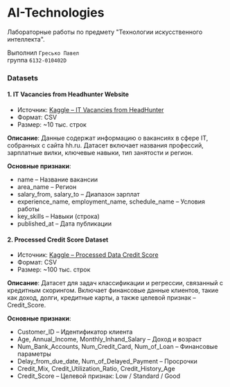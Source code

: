 # AI-Technologies 

Лабораторные работы по предмету "Технологии искусственного интеллекта".

Выполнил `Гресько Павел` <br/>
группа `6132-010402D`

### Datasets
#### 1. IT Vacancies from Headhunter Website
 - Источник: [Kaggle – IT Vacancies from HeadHunter](https://www.kaggle.com/datasets/ilyazawilsiv/it-vacancies-from-headhunter-website)
 - Формат: CSV
 - Размер: ~10 тыс. строк  
 
**Описание**: Данные содержат информацию о вакансиях в сфере IT, собранных с сайта hh.ru. Датасет включает названия профессий, зарплатные вилки, ключевые навыки, тип занятости и регион.   

**Основные признаки**:
 - name – Название вакансии
 - area_name – Регион
 - salary_from, salary_to – Диапазон зарплат
 - experience_name, employment_name, schedule_name – Условия работы
 - key_skills – Навыки (строка)
 - published_at – Дата публикации
#### 2. Processed Credit Score Dataset
 - Источник: [Kaggle – Processed Data Credit Score](https://www.kaggle.com/datasets/sudhanshu2198/processed-data-credit-score)
 - Формат: CSV
 - Размер: ~100 тыс. строк    
   
**Описание**: Датасет для задач классификации и регрессии, связанный с кредитным скорингом. Включает финансовые данные клиентов, такие как доход, долги, кредитные карты, а также целевой признак – Credit_Score.

**Основные признаки**:
 - Customer_ID – Идентификатор клиента
 - Age, Annual_Income, Monthly_Inhand_Salary – Доход и возраст
 - Num_Bank_Accounts, Num_Credit_Card, Num_of_Loan – Финансовые параметры
 - Delay_from_due_date, Num_of_Delayed_Payment – Просрочки
 - Credit_Mix, Credit_Utilization_Ratio, Credit_History_Age
 - Credit_Score – Целевой признак: Low / Standard / Good
